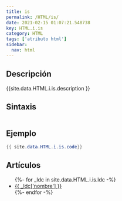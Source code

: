 ```yaml
---
title: is
permalink: /HTML/is/
date: 2021-02-15 01:07:21.548738
key: HTML.i.is
category: HTML
tags: ['atributo html']
sidebar: 
  nav: html
---
```


## Descripción
{{site.data.HTML.i.is.description }}

## Sintaxis
~~~html
~~~

## Ejemplo
~~~java
{{ site.data.HTML.i.is.code}}
~~~

## Artículos
<ul>
{%- for _ldc in site.data.HTML.i.is.ldc -%}
   <li>
       <a href="{{_ldc['url'] }}">{{ _ldc['nombre'] }}</a>
   </li>
{%- endfor -%}
</ul>
